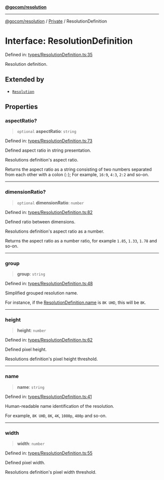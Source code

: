[**@gocom/resolution**](../README.md)

***

[@gocom/resolution](../README.md) / [Private](../Internal/Private.md) / ResolutionDefinition

# Interface: ResolutionDefinition

Defined in: [types/ResolutionDefinition.ts:35](https://github.com/gocom/resolution/blob/b2301342387ccc4cf2139df44dc471d0d7f5e7bc/src/types/ResolutionDefinition.ts#L35)

Resolution definition.

## Extended by

- [`Resolution`](API.Resolution.md)

## Properties

### aspectRatio?

> `optional` **aspectRatio**: `string`

Defined in: [types/ResolutionDefinition.ts:73](https://github.com/gocom/resolution/blob/b2301342387ccc4cf2139df44dc471d0d7f5e7bc/src/types/ResolutionDefinition.ts#L73)

Defined aspect ratio in string presentation.

Resolutions definition's aspect ratio.

Returns the aspect ratio as a string consisting of two numbers separated
from each other with a colon (`:`); For example, `16:9`, `4:3`, `2:2` and
so-on.

***

### dimensionRatio?

> `optional` **dimensionRatio**: `number`

Defined in: [types/ResolutionDefinition.ts:82](https://github.com/gocom/resolution/blob/b2301342387ccc4cf2139df44dc471d0d7f5e7bc/src/types/ResolutionDefinition.ts#L82)

Defined ratio between dimensions.

Resolutions definition's aspect ratio as a number.

Returns the aspect ratio as a number ratio, for example `1.85`, `1.33`, `1.78` and so-on.

***

### group

> **group**: `string`

Defined in: [types/ResolutionDefinition.ts:48](https://github.com/gocom/resolution/blob/b2301342387ccc4cf2139df44dc471d0d7f5e7bc/src/types/ResolutionDefinition.ts#L48)

Simplified grouped resolution name.

For instance, if the [ResolutionDefinition.name](API.Resolution.md#name) is `8K UHD`, this will be `8K`.

***

### height

> **height**: `number`

Defined in: [types/ResolutionDefinition.ts:62](https://github.com/gocom/resolution/blob/b2301342387ccc4cf2139df44dc471d0d7f5e7bc/src/types/ResolutionDefinition.ts#L62)

Defined pixel height.

Resolutions definition's pixel height threshold.

***

### name

> **name**: `string`

Defined in: [types/ResolutionDefinition.ts:41](https://github.com/gocom/resolution/blob/b2301342387ccc4cf2139df44dc471d0d7f5e7bc/src/types/ResolutionDefinition.ts#L41)

Human-readable name identification of the resolution.

For example, `8K UHD`, `8K`, `4K`, `1080p`, `480p` and so-on.

***

### width

> **width**: `number`

Defined in: [types/ResolutionDefinition.ts:55](https://github.com/gocom/resolution/blob/b2301342387ccc4cf2139df44dc471d0d7f5e7bc/src/types/ResolutionDefinition.ts#L55)

Defined pixel width.

Resolutions definition's pixel width threshold.

